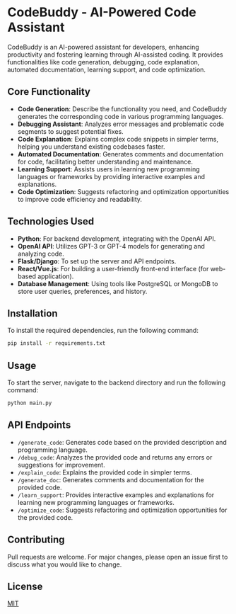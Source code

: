 # CodeBuddy - AI-Powered Code Assistant

CodeBuddy is an AI-powered assistant for developers, enhancing productivity and fostering learning through AI-assisted coding. It provides functionalities like code generation, debugging, code explanation, automated documentation, learning support, and code optimization.

## Core Functionality

- **Code Generation**: Describe the functionality you need, and CodeBuddy generates the corresponding code in various programming languages.
- **Debugging Assistant**: Analyzes error messages and problematic code segments to suggest potential fixes.
- **Code Explanation**: Explains complex code snippets in simpler terms, helping you understand existing codebases faster.
- **Automated Documentation**: Generates comments and documentation for code, facilitating better understanding and maintenance.
- **Learning Support**: Assists users in learning new programming languages or frameworks by providing interactive examples and explanations.
- **Code Optimization**: Suggests refactoring and optimization opportunities to improve code efficiency and readability.

## Technologies Used

- **Python**: For backend development, integrating with the OpenAI API.
- **OpenAI API**: Utilizes GPT-3 or GPT-4 models for generating and analyzing code.
- **Flask/Django**: To set up the server and API endpoints.
- **React/Vue.js**: For building a user-friendly front-end interface (for web-based application).
- **Database Management**: Using tools like PostgreSQL or MongoDB to store user queries, preferences, and history.

## Installation

To install the required dependencies, run the following command:

```bash
pip install -r requirements.txt
```

## Usage

To start the server, navigate to the backend directory and run the following command:

```bash
python main.py
```

## API Endpoints

- `/generate_code`: Generates code based on the provided description and programming language.
- `/debug_code`: Analyzes the provided code and returns any errors or suggestions for improvement.
- `/explain_code`: Explains the provided code in simpler terms.
- `/generate_doc`: Generates comments and documentation for the provided code.
- `/learn_support`: Provides interactive examples and explanations for learning new programming languages or frameworks.
- `/optimize_code`: Suggests refactoring and optimization opportunities for the provided code.

## Contributing

Pull requests are welcome. For major changes, please open an issue first to discuss what you would like to change.

## License

[MIT](https://choosealicense.com/licenses/mit/)
